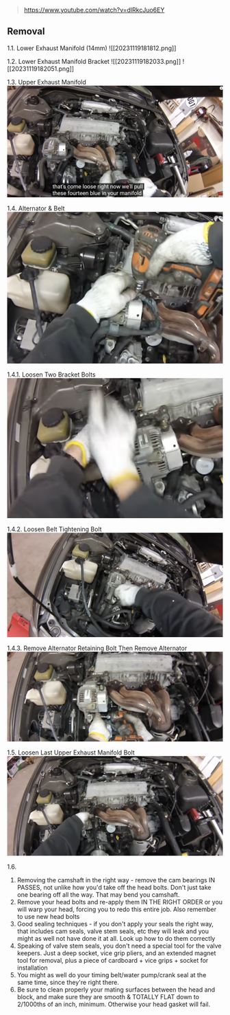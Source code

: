 > https://www.youtube.com/watch?v=dlRkcJuo6EY



## Removal

1.1. Lower Exhaust Manifold (14mm)
![[20231119181812.png]]

1.2. Lower Exhaust Manifold Bracket
![[20231119182033.png]]
![[20231119182051.png]]

1.3. Upper Exhaust Manifold
![](20231119182406.png)

1.4. Alternator & Belt
![](0231119182503.png)

1.4.1. Loosen Two Bracket Bolts
![](20231119182541.png)

1.4.2. Loosen Belt Tightening Bolt
![](20231119182611.png)

1.4.3. Remove Alternator Retaining Bolt Then Remove Alternator
![](20231119182805.png)

1.5. Loosen Last Upper Exhaust Manifold Bolt
![](20231119182908.png)

1.6.








1. Removing the camshaft in the right way - remove the cam bearings IN PASSES, not unlike how you'd take off the head bolts. Don't just take one bearing off all the way. That may bend you camshaft.
2. Remove your head bolts and re-apply them IN THE RIGHT ORDER or you will warp your head, forcing you to redo this entire job. Also remember to use new head bolts
3. Good sealing techniques - if you don't apply your seals the right way, that includes cam seals, valve stem seals, etc they will leak and you might as well not have done it at all. Look up how to do them correctly
4. Speaking of valve stem seals, you don't need a special tool for the valve keepers. Just a deep socket, vice grip pliers, and an extended magnet tool for removal, plus a piece of cardboard + vice grips + socket for installation
5. You might as well do your timing belt/water pump/crank seal at the same time, since they're right there.
6. Be sure to clean properly your mating surfaces between the head and block, and make sure they are smooth & TOTALLY FLAT down to 2/1000ths of an inch, minimum. Otherwise your head gasket will fail.
